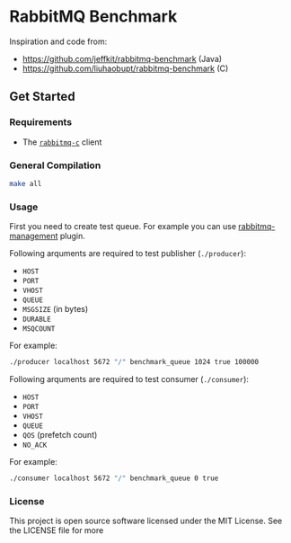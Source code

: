 # RabbitMQ Benchmark

Inspiration and code from:

* https://github.com/jeffkit/rabbitmq-benchmark (Java)
* https://github.com/liuhaobupt/rabbitmq-benchmark (C)

## Get Started

### Requirements

* The [`rabbitmq-c`](https://github.com/alanxz/rabbitmq-c) client

### General Compilation

```bash
make all
```

### Usage

First you need to create test queue. For example you can use [rabbitmq-management](https://www.rabbitmq.com/management.html) plugin.

Following arquments are required to test publisher (`./producer`):

* `HOST`
* `PORT`
* `VHOST`
* `QUEUE`
* `MSGSIZE` (in bytes)
* `DURABLE`
* `MSQCOUNT`

For example:

```bash
./producer localhost 5672 "/" benchmark_queue 1024 true 100000
```

Following arquments are required to test consumer (`./consumer`):

* `HOST`
* `PORT`
* `VHOST`
* `QUEUE`
* `QOS` (prefetch count)
* `NO_ACK`

For example:

```bash
./consumer localhost 5672 "/" benchmark_queue 0 true
```

### License

This project is open source software licensed under the MIT License. See the LICENSE file for more
